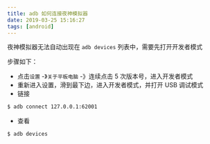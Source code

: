 ```yaml
---
title: adb 如何连接夜神模拟器
date: 2019-03-25 15:16:27
tags: [android]
---
```


夜神模拟器无法自动出现在 `adb devices` 列表中，需要先打开开发者模式

<!-- more -->

步骤如下：

- 点击`设置` -》`关于平板电脑` -》连续点击 5 次版本号，进入开发者模式
- 重新进入设置，滑到最下边，进入开发者模式，并打开 USB 调试模式
- 链接

```bash
$ adb connect 127.0.0.1:62001
```

- 查看

```bash
$ adb devices
```


